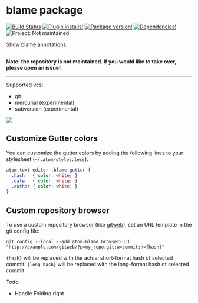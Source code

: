 # blame package

[![Build Status](https://img.shields.io/travis/josa42/atom-blame/master.svg?style=flat-square)](https://travis-ci.org/josa42/atom-blame)
[![Plugin installs!](https://img.shields.io/apm/dm/blame.svg?style=flat-square)](https://atom.io/packages/blame)
[![Package version!](https://img.shields.io/apm/v/blame.svg?style=flat-square)](https://atom.io/packages/blame)
[![Dependencies!](https://img.shields.io/david/josa42/atom-blame.svg?style=flat-square)](https://david-dm.org/josa42/atom-blame)
![Project: Not maintained](https://img.shields.io/badge/Project-Not_maintained-red.svg)

Show blame annotations.

---

**Note: the repository is not maintained. If you would like to take over, please open an issue!**

---

Supported vcs:
- git
- mercurial (experimental)
- subversion (experimental)

![](https://raw.githubusercontent.com/josa42/atom-blame/master/screenshot.png)

## Customize Gutter colors

You can customize the gutter colors by adding the following lines to your
stylesheet (`~/.atom/styles.less`).

```CSS
atom-text-editor .blame-gutter {
  .hash   { color: white; }
  .date   { color: white; }
  .author { color: white; }
}
```

## Custom repository browser

To use a custom repository browser (like [gitweb](http://git-scm.com/docs/gitweb)), set an URL template in the git config file:

```
git config --local --add atom-blame.browser-url "http://example.com/gitweb/?p=my_repo.git;a=commit;h={hash}"
```

`{hash}` will be replaced with the actual short-format hash of selected commit.
`{long-hash}` will be replaced with the long-format hash of selected commit.

Todo:
* Handle Folding right
